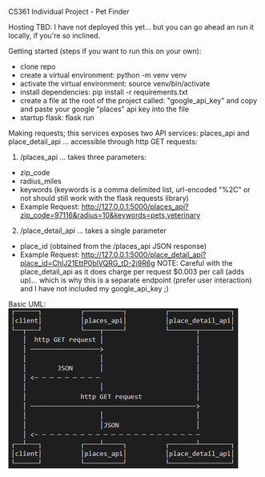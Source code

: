 CS361 Individual Project - Pet Finder


Hosting TBD: I have not deployed this yet... but you can go ahead an run it locally, if you're so inclined.


Getting started (steps if you want to run this on your own):
* clone repo
* create a virtual environment: python -m venv venv
* activate the virtual environment: source venv/bin/activate
* install dependencies: pip install -r requirements.txt
* create a file at the root of the project called: "google_api_key" and copy and paste your google "places" api key into the file
* startup flask: flask run


Making requests; this services exposes two API services: places_api and place_detail_api ... accessible through http GET requests:

1. /places_api ... takes three parameters: 
* zip_code
* radius_miles
* keywords (keywords is a comma delimited list, url-encoded "%2C" or not should still work with the flask requests library)
* Example Request: http://127.0.0.1:5000/places_api?zip_code=97116&radius=10&keywords=pets,veterinary

2. /place_detail_api ... takes a single parameter
* place_id (obtained from the /places_api JSON response)
* Example Request: http://127.0.0.1:5000/place_detail_api?place_id=ChIJ21EttP0blVQRG_tD-2j9R6g
NOTE: Careful with the place_detail_api as it does charge per request $0.003 per call (adds up)... which is why this is a separate endpoint (prefer user interaction) and I have not included my google_api_key ;)


Basic UML:
![alt text](uml.png "UML Sequence Diagram")
